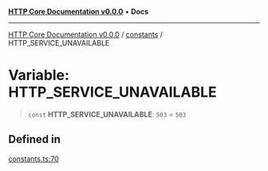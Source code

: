 [**HTTP Core Documentation v0.0.0**](../../README.md) • **Docs**

***

[HTTP Core Documentation v0.0.0](../../modules.md) / [constants](../README.md) / HTTP\_SERVICE\_UNAVAILABLE

# Variable: HTTP\_SERVICE\_UNAVAILABLE

> `const` **HTTP\_SERVICE\_UNAVAILABLE**: `503` = `503`

## Defined in

[constants.ts:70](https://github.com/stonemjs/http-core/blob/6c1adf9f449733e34ff7f08818342bd019b968a7/src/constants.ts#L70)
